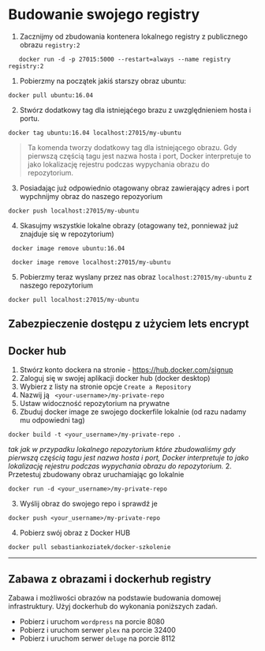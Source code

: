 # Budowanie swojego registry


1. Zacznijmy od zbudowania kontenera lokalnego registry z publicznego obrazu `registry:2`
```
   docker run -d -p 27015:5000 --restart=always --name registry registry:2
```
1. Pobierzmy na początek jakiś starszy obraz ubuntu:
```
docker pull ubuntu:16.04
```
2. Stwórz dodatkowy tag dla istniejąćego brazu z uwzględnieniem hosta i portu.

```
docker tag ubuntu:16.04 localhost:27015/my-ubuntu
```
>Ta komenda tworzy dodatkowy tag dla istniejącego obrazu. Gdy pierwszą częścią tagu jest nazwa hosta i port, Docker interpretuje to jako lokalizację rejestru podczas wypychania obrazu do repozytorium.</i><br>

3. Posiadając już odpowiednio otagowany obraz zawierający adres i port wypchnijmy obraz do naszego repozyorium
```
docker push localhost:27015/my-ubuntu
```
4. Skasujmy wszystkie lokalne obrazy (otagowany też, ponnieważ już znajduje się w repozytorium)

```
 docker image remove ubuntu:16.04

 docker image remove localhost:27015/my-ubuntu
 ```
5. Pobierzmy teraz wyslany przez nas obraz `localhost:27015/my-ubuntu` z naszego repozytorium

```
docker pull localhost:27015/my-ubuntu
```

## Zabezpieczenie dostępu z użyciem lets encrypt



## Docker hub
1. Stwórz konto dockera na stronie - https://hub.docker.com/signup
2. Zaloguj się w swojej aplikacji docker hub (docker desktop)
3. Wybierz z listy na stronie opcje `Create a Repository`
4. Nazwij ją ` <your-username>/my-private-repo`
5. Ustaw widoczność repozytorium na prywatne
6. Zbuduj docker image ze swojego dockerfile lokalnie (od razu nadamy mu odpowiedni tag)
```
docker build -t <your_username>/my-private-repo .
```
<i>tak jak w przypadku lokalnego repozytorium które zbudowaliśmy gdy pierwszą częścią tagu jest nazwa hosta i port, Docker interpretuje to jako lokalizację rejestru podczas wypychania obrazu do repozytorium.</i>
2. Przetestuj zbudowany obraz uruchamiając go lokalnie
```
docker run -d <your_username>/my-private-repo
```
3. Wyślij obraz do swojego repo i sprawdź je

```
docker push <your_username>/my-private-repo
``` 
4. Pobierz swój obraz z Docker HUB
```
docker pull sebastiankoziatek/docker-szkolenie
```
___
## Zabawa z obrazami i dockerhub registry

Zabawa i możliwości obrazów na podstawie budowania domowej infrastruktury. Użyj dockerhub do wykonania poniższych zadań.
- Pobierz i uruchom `wordpress` na porcie 8080
- Pobierz i uruchom serwer `plex` na porcie 32400
- Pobierz i uruchom serwer `deluge` na porcie 8112